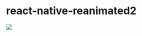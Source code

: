 # react-native-reanimated2
![](https://user-images.githubusercontent.com/54112035/100545554-b9016f80-329f-11eb-9f21-4a17f614ec59.gif)
